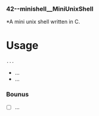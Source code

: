 ### 42--minishell__MiniUnixShell
*A mini unix shell written in C.

# Usage

```sh
...
```
* ...
* ...

### Bounus
- [ ] ...
